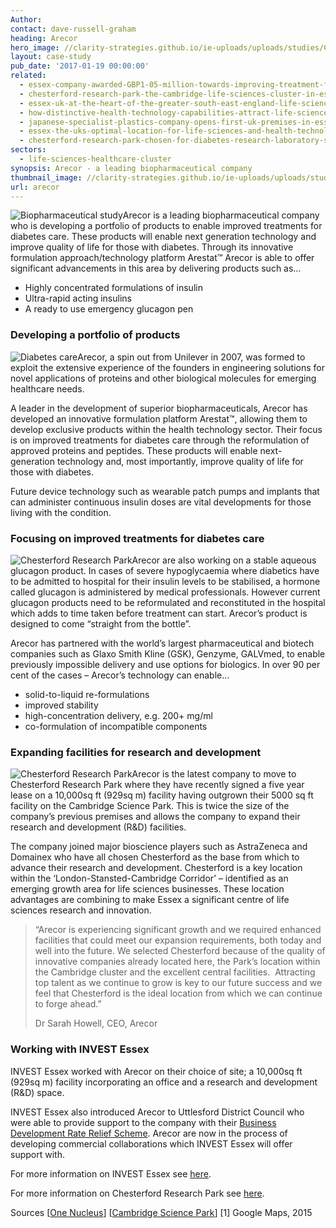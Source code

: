 ```yaml
---
Author:
contact: dave-russell-graham
heading: Arecor
hero_image: //clarity-strategies.github.io/ie-uploads/uploads/studies/Chesterford_RP_2_1980.jpg
layout: case-study
pub_date: '2017-01-19 00:00:00'
related:
  - essex-company-awarded-GBP1-05-million-towards-improving-treatment-for-diabetes-care
  - chesterford-research-park-the-cambridge-life-sciences-cluster-in-essex
  - essex-uk-at-the-heart-of-the-greater-south-east-england-life-sciences-and-healthcare-cluster
  - how-distinctive-health-technology-capabilities-attract-life-science-healthcare-companies-to-essex
  - japanese-specialist-plastics-company-opens-first-uk-premises-in-essex
  - essex-the-uks-optimal-location-for-life-sciences-and-health-technology-companies
  - chesterford-research-park-chosen-for-diabetes-research-laboratory-space
sectors:
  - life-sciences-healthcare-cluster
synopsis: Arecor - a leading biopharmaceutical company
thumbnail_image: //clarity-strategies.github.io/ie-uploads/uploads/studies/diabetes-1_555.jpg
url: arecor
---
```



![Biopharmaceutical study](//clarity-strategies.github.io/ie-uploads/uploads/about/research-lab_400.jpg)Arecor is a leading biopharmaceutical company who is developing a portfolio of products to enable improved treatments for diabetes care. These products will enable next generation technology and improve quality of life for those with diabetes. Through its innovative formulation approach/technology platform Arestat™ Arecor is able to offer significant advancements in this area by delivering products such as…

* Highly concentrated formulations of insulin
* Ultra-rapid acting insulins
* A ready to use emergency glucagon pen

### Developing a portfolio of products

![Diabetes care](//clarity-strategies.github.io/ie-uploads/uploads/about/proper-testing_400.jpg)Arecor, a spin out from Unilever in 2007, was formed to exploit the extensive experience of the founders in engineering solutions for novel applications of proteins and other biological molecules for emerging healthcare needs.

A leader in the development of superior biopharmaceuticals, Arecor has developed an innovative formulation platform Arestat™, allowing them to develop exclusive products within the health technology sector. Their focus is on improved treatments for diabetes care through the reformulation of approved proteins and peptides. These products will enable next-generation technology and, most importantly, improve quality of life for those with diabetes.

Future device technology such as wearable patch pumps and implants that can administer continuous insulin doses are vital developments for those living with the condition.

### Focusing on improved treatments for diabetes care

![Chesterford Research Park](//clarity-strategies.github.io/ie-uploads/uploads/about/Chesterford_RP_2_400.jpg)Arecor are also working on a stable aqueous glucagon product. In cases of severe hypoglycaemia where diabetics have to be admitted to hospital for their insulin levels to be stabilised, a hormone called glucagon is administered by medical professionals. However current glucagon products need to be reformulated and reconstituted in the hospital which adds to time taken before treatment can start. Arecor’s product is designed to come “straight from the bottle”.

Arecor has partnered with the world’s largest pharmaceutical and biotech companies such as Glaxo Smith Kline (GSK), Genzyme, GALVmed, to enable previously impossible delivery and use options for biologics. In over 90 per cent of the cases – Arecor’s technology can enable…

* solid-to-liquid re-formulations
* improved stability
* high-concentration delivery, e.g. 200+ mg/ml
* co-formulation of incompatible components

### Expanding facilities for research and development

![Chesterford Research Park](//clarity-strategies.github.io/ie-uploads/uploads/about/Chesterford_RP_1_400.jpg)Arecor is the latest company to move to Chesterford Research Park where they have recently signed a five year lease on a 10,000sq ft (929sq m) facility having outgrown their 5000 sq ft facility on the Cambridge Science Park. This is twice the size of the company’s previous premises and allows the company to expand their research and development (R&D) facilities.

The company joined major bioscience players such as AstraZeneca and Domainex who have all chosen Chesterford as the base from which to advance their research and development. Chesterford is a key location within the ‘London-Stansted-Cambridge Corridor’ – identified as an emerging growth area for life sciences businesses. These location advantages are combining to make Essex a significant centre of life sciences research and innovation.

> “Arecor is experiencing significant growth and we required enhanced facilities that could meet our expansion requirements, both today and well into the future. We selected Chesterford because of the quality of innovative companies already located here, the Park’s location within the Cambridge cluster and the excellent central facilities.  Attracting top talent as we continue to grow is key to our future success and we feel that Chesterford is the ideal location from which we can continue to forge ahead.”
>
>
> Dr Sarah Howell, CEO, Arecor

### Working with INVEST Essex

INVEST Essex worked with Arecor on their choice of site; a 10,000sq ft (929sq m) facility incorporating an office and a research and development (R&D) space.

INVEST Essex also introduced Arecor to Uttlesford District Council who were able to provide support to the company with their [Business Development Rate Relief Scheme](http://investessex.co.uk/blog/business-development-rate-relief-scheme#.WFvipNKLSM9). Arecor are now in the process of developing commercial collaborations which INVEST Essex will offer support with.

For more information on INVEST Essex see [here](http://investessex.co.uk/).

For more information on Chesterford Research Park see [here](http://investessex.co.uk/studies/place-studies/chesterford-research-park1).

Sources [[One Nucleus](http://www.onenucleus.com/directory&amp;sa=X&amp;ei=YTveTYa9JYbY0QHJ29HgCg&amp;ved=0CE4Q6QUoATAGODI&amp;usg=AFQjCNHnXo5Cikl9CCfkEB7aEpF8cb5PVg%25253Fid=7%25253Fid=10%253Fid=7%3Fid=7004?id=130)] [[Cambridge Science Park](http://www.cambridgesciencepark.co.uk/company-directory/arecor/)] [1] Google Maps, 2015